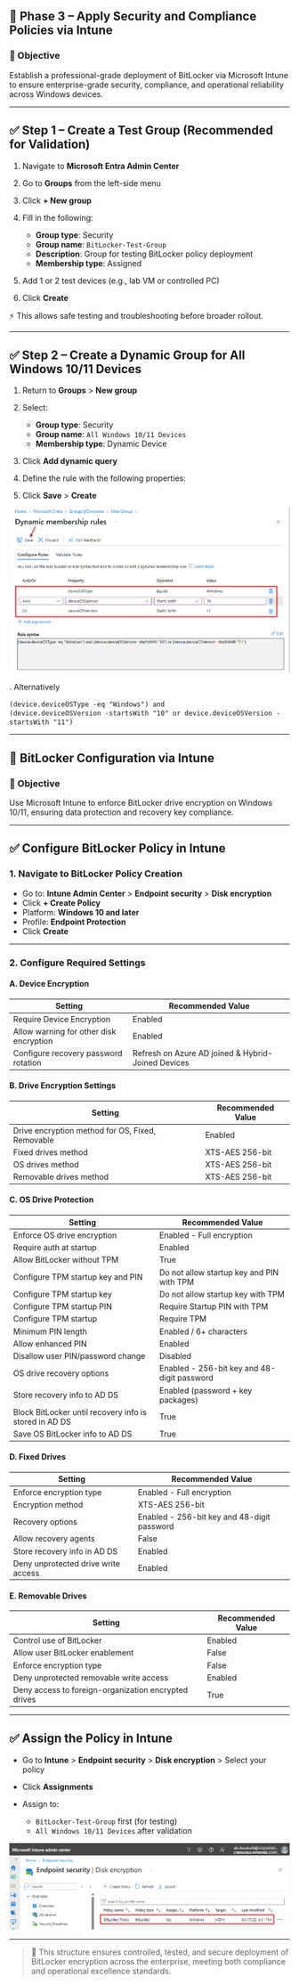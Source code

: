 ## 📅 Phase 3 – Apply Security and Compliance Policies via Intune

### 🌟 Objective

Establish a professional-grade deployment of BitLocker via Microsoft Intune to ensure enterprise-grade security, compliance, and operational reliability across Windows devices.

---

## ✅ Step 1 – Create a Test Group (Recommended for Validation)

1. Navigate to **Microsoft Entra Admin Center**
2. Go to **Groups** from the left-side menu
3. Click **+ New group**
4. Fill in the following:

   * **Group type**: Security
   * **Group name**: `BitLocker-Test-Group`
   * **Description**: Group for testing BitLocker policy deployment
   * **Membership type**: Assigned
5. Add 1 or 2 test devices (e.g., lab VM or controlled PC)
6. Click **Create**

⚡ This allows safe testing and troubleshooting before broader rollout.

---

## ✅ Step 2 – Create a Dynamic Group for All Windows 10/11 Devices

1. Return to **Groups** > **New group**
2. Select:

   * **Group type**: Security
   * **Group name**: `All Windows 10/11 Devices`
   * **Membership type**: Dynamic Device
3. Click **Add dynamic query**
4. Define the rule with the following properties:
5. Click **Save** > **Create**

![Windows-Device-Group](https://github.com/AliChoukatli/CyberShield-Enterprise/blob/main/03_AzureAD_Sync_%26_Endpoint_Security/Screenshots/Windows-Device-Group.png)

. Alternatively 
```kql
(device.deviceOSType -eq "Windows") and
(device.deviceOSVersion -startsWith "10" or device.deviceOSVersion -startsWith "11")
```
---

## 🔐 BitLocker Configuration via Intune

### 🌟 Objective

Use Microsoft Intune to enforce BitLocker drive encryption on Windows 10/11, ensuring data protection and recovery key compliance.

---

## ✅ Configure BitLocker Policy in Intune

### 1. Navigate to BitLocker Policy Creation

* Go to: **Intune Admin Center** > **Endpoint security** > **Disk encryption**
* Click **+ Create Policy**
* Platform: **Windows 10 and later**
* Profile: **Endpoint Protection**
* Click **Create**

---

### 2. Configure Required Settings

#### A. Device Encryption

| Setting                                 | Recommended Value                                  |
| --------------------------------------- | -------------------------------------------------- |
| Require Device Encryption               | Enabled                                            |
| Allow warning for other disk encryption | Enabled                                            |
| Configure recovery password rotation    | Refresh on Azure AD joined & Hybrid-Joined Devices |

#### B. Drive Encryption Settings

| Setting                                          | Recommended Value |
| ------------------------------------------------ | ----------------- |
| Drive encryption method for OS, Fixed, Removable | Enabled           |
| Fixed drives method                              | XTS-AES 256-bit   |
| OS drives method                                 | XTS-AES 256-bit   |
| Removable drives method                          | XTS-AES 256-bit   |

#### C. OS Drive Protection

| Setting                                                | Recommended Value                           |
| ------------------------------------------------------ | ------------------------------------------- |
| Enforce OS drive encryption                            | Enabled - Full encryption                   |
| Require auth at startup                                | Enabled                                     |
| Allow BitLocker without TPM                            | True                                        |
| Configure TPM startup key and PIN                      | Do not allow startup key and PIN with TPM   |
| Configure TPM startup key                              | Do not allow startup key with TPM           |
| Configure TPM startup PIN                              | Require Startup PIN with TPM                |
| Configure TPM startup                                  | Require TPM                                 |
| Minimum PIN length                                     | Enabled / 6+ characters                     |
| Allow enhanced PIN                                     | Enabled                                     |
| Disallow user PIN/password change                      | Disabled                                    |
| OS drive recovery options                              | Enabled - 256-bit key and 48-digit password |
| Store recovery info to AD DS                           | Enabled (password + key packages)           |
| Block BitLocker until recovery info is stored in AD DS | True                                        |
| Save OS BitLocker info to AD DS                        | True                                        |

#### D. Fixed Drives

| Setting                             | Recommended Value                           |
| ----------------------------------- | ------------------------------------------- |
| Enforce encryption type             | Enabled - Full encryption                   |
| Encryption method                   | XTS-AES 256-bit                             |
| Recovery options                    | Enabled - 256-bit key and 48-digit password |
| Allow recovery agents               | False                                       |
| Store recovery info in AD DS        | Enabled                                     |
| Deny unprotected drive write access | Enabled                                     |

#### E. Removable Drives

| Setting                                              | Recommended Value |
| ---------------------------------------------------- | ----------------- |
| Control use of BitLocker                             | Enabled           |
| Allow user BitLocker enablement                      | False             |
| Enforce encryption type                              | False             |
| Deny unprotected removable write access              | Enabled           |
| Deny access to foreign-organization encrypted drives | True              |

---

## ✅ Assign the Policy in Intune

* Go to **Intune** > **Endpoint security** > **Disk encryption** > Select your policy
* Click **Assignments**
* Assign to:

  * `BitLocker-Test-Group` first (for testing)
  * `All Windows 10/11 Devices` after validation

![BitLocker-Policy](https://github.com/AliChoukatli/CyberShield-Enterprise/blob/main/03_AzureAD_Sync_%26_Endpoint_Security/Screenshots/BitLocker-Policy.png)

---

> 📡 This structure ensures controlled, tested, and secure deployment of BitLocker encryption across the enterprise, meeting both compliance and operational excellence standards.
